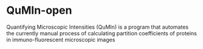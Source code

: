 # QuMIn-open
Quantifying Microscopic Intensities (QuMIn) is a program that automates the currently manual process of calculating partition coefficients of proteins in immuno-fluorescent microscopic images

